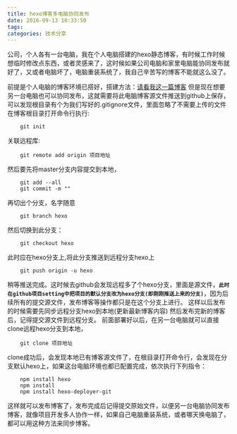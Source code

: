 ```yaml
---
title: hexo博客多电脑协同发布
date: 2016-09-13 10:33:50
tags:
categories: 技术分享
---
```

公司，个人各有一台电脑，我在个人电脑搭建的hexo静态博客，有时候工作时候想临时修改点东西，或者灵感来了，这时候如果公司电脑和家里电脑能协同发布就好了，又或者电脑坏了，电脑重装系统了，我自己辛苦写的博客不能就这么没了。

前提是个人电脑的博客环境已搭好，搭建方法：[请看我这一篇博客][1]
    但是现在想要另一台电脑也可以协同发布，这就需要将此电脑博客源文件推送到github上保存，可以发现根目录有个为我们写好的.gitignore文件，里面忽略了不需要上传的文件
在博客根目录打开命令行执行:

        git init
关联远程库:

        git remote add origin 项目地址
然后要先将master分支内容提交到本地，

        git add --all
        git commit -m ""
再切出个分支，名字随意
    
        git branch hexo
然后切换到此分支：

        git checkout hexo
此时应在hexo分支上,将此分支推送到远程分支hexo上
        
        git push origin -u hexo
稍等推送完成。这时候去github会发现远程多了个hexo分支，里面是源文件，**`此时在github项目setting中把项目的默认分支改为hexo分支(即刚刚推送上来的分支)`**，因为后续所有的提交源文件，发布博客等操作都只是在这个分支上进行。
这样以后发布的时候需要先同步远程分支hexo到本地(更新最新博客内容)
然后发布完新的博客后，记得提交源文件到远程分支。
前面部署好以后，在另一台电脑就可以直接clone远程hexo分支到本地，
        
        git clone 项目地址
clone成功后，会发现本地已有博客源文件了，在根目录打开命令行，会发现在分支默认hexo上，如果这台电脑环境也都已配置完成，依次执行下列指令：

        npm install hexo
        npm install
        npm install hexo-deployer-git
这样就可以发布博客了，发布完成后记得提交原始文件，以便另一台电脑协同发布博客，就像项目开发多人协作一样，如果自己电脑重装系统，或者哪天换电脑了，都可以用这种方法来同步博客。


  [1]: http://simonenfp.github.io/2016/05/09/Hexo-Github%E6%90%AD%E5%BB%BA%E4%B8%AA%E4%BA%BA%E5%8D%9A%E5%AE%A2/
